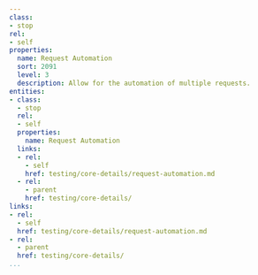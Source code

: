 ```yaml
---
class:
- stop
rel:
- self
properties:
  name: Request Automation
  sort: 2091
  level: 3
  description: Allow for the automation of multiple requests.
entities:
- class:
  - stop
  rel:
  - self
  properties:
    name: Request Automation
  links:
  - rel:
    - self
    href: testing/core-details/request-automation.md
  - rel:
    - parent
    href: testing/core-details/
links:
- rel:
  - self
  href: testing/core-details/request-automation.md
- rel:
  - parent
  href: testing/core-details/
...
```

